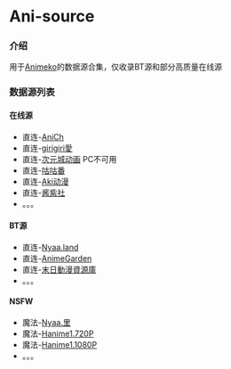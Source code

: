 # Ani-source

### 介绍

用于[Animeko](https://github.com/open-ani/animeko)的数据源合集，仅收录BT源和部分高质量在线源

### 数据源列表
#### 在线源 
- 直连-[AniCh](https://github.com/Sle2p/AniCh)
- 直连-[girigiri愛](https://anime.girigirilove.com)
- 直连-[次元城动画](https://www.cycani.org/) PC不可用
- 直连-[咕咕番](https://www.gugufan.xyz/)
- 直连-[Aki动漫](https://xn--gmqr9gevarqk8t.cn/)
- 直连-[酱紫社](https://jzsdm.com/)
- 。。。

#### BT源
- 直连-[Nyaa.land](https://nyaa.land/)
- 直连-[AnimeGarden](https://animes.garden/)
- 直连-[末日動漫資源庫](re.acgnx.cc)
- 。。。

#### NSFW
- 魔法-[Nyaa.里](https://sukebei.nyaa.si/)
- 魔法-[Hanime1.720P](https://hanime1.me/)
- 魔法-[Hanime1.1080P](https://hanime1.me/)
- 。。。
